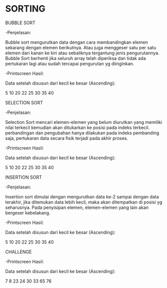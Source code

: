 # SORTING

BUBBLE SORT

-Penjelasan:

Bubble sort mengurutkan data dengan cara membandingkan elemen sekarang dengan elemen berikutnya. Atau juga menggeser satu per satu elemen dari kanan ke kiri atau sebaliknya tergantung jenis pengurutannya. Bubble Sort berhenti jika seluruh array telah diperiksa dan tidak ada pertukaran lagi atau sudah tercapai pengurutan yg diinginkan.

-Printscreen Hasil:

Data setelah disusun dari kecil ke besar (Ascending):

5 10 20 22 25 30 35 40
  



SELECTION SORT

-Penjelasan:

Selection Sort mencari elemen-elemen yang belum diurutkan yang memiliki nilai terkecil kemudian akan ditukarkan ke posisi pada indeks terkecil. perbandingan dan pengubahan hanya dilakukan pada indeks pembanding saja, pertukaran data secara fisik terjadi pada akhir proses.

-Printscreen Hasil: 

Data setelah disusun dari kecil ke besar (Ascending):

5 10 20 22 25 30 35 40
  




INSERTION SORT

-Penjelasan:

Insertion sort dimulai dengan mengurutkan data ke-2 sampai dengan data terakhir, jika ditemukan data lebih kecil, maka akan ditempatkan di posisi yg seharusnya. Pada penyisipan elemen, elemen-elemen yang lain akan bergeser kebelakang.

-Printscreen Hasil:

Data setelah disusun dari kecil ke besar (Ascending):

5 10 20 22 25 30 35 40
  



CHALLENGE

-Printscreen Hasil:

Data setelah disusun dari kecil ke besar (Ascending):

7 8 23 24 30 33 65 76
